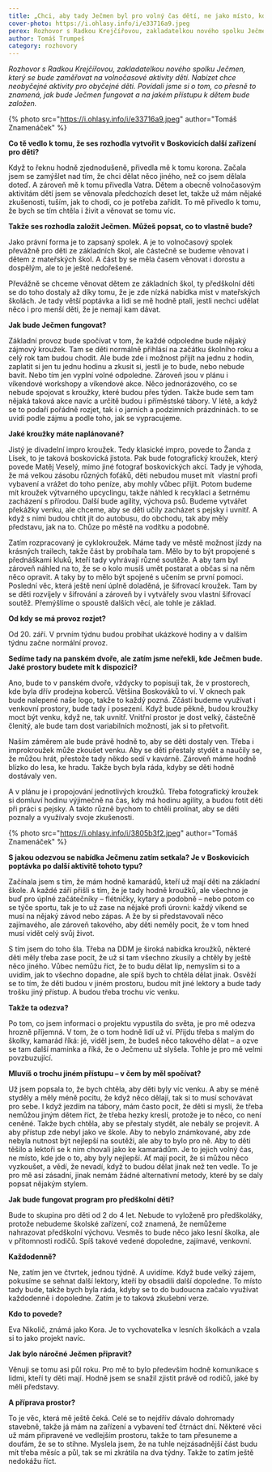 ```yaml
---
title: „Chci, aby tady Ječmen byl pro volný čas dětí, ne jako místo, kde mají být nejlepší.“
cover-photo: https://i.ohlasy.info/i/e33716a9.jpeg
perex: Rozhovor s Radkou Krejčířovou, zakladatelkou nového spolku Ječmen, který se bude zaměřovat na volnočasové aktivity dětí.
author: Tomáš Trumpeš
category: rozhovory
---
```


*Rozhovor s Radkou Krejčířovou, zakladatelkou nového spolku Ječmen, který se bude zaměřovat na volnočasové aktivity dětí. Nabízet chce neobyčejné aktivity pro obyčejné děti. Povídali jsme si o tom, co přesně to znamená, jak bude Ječmen fungovat a na jakém přístupu k dětem bude založen.*

{% photo src="https://i.ohlasy.info/i/e33716a9.jpeg" author="Tomáš Znamenáček" %}

**Co tě vedlo k tomu, že ses rozhodla vytvořit v Boskovicích další zařízení pro děti?**

Když to řeknu hodně zjednodušeně, přivedla mě k tomu korona. Začala jsem se zamýšlet nad tím, že chci dělat něco jiného, než co jsem dělala doteď. A zároveň mě k tomu přivedla Vatra. Dětem a obecně volnočasovým aktivitám dětí jsem se věnovala předchozích deset let, takže už mám nějaké zkušenosti, tuším, jak to chodí, co je potřeba zařídit. To mě přivedlo k tomu, že bych se tím chtěla i živit a věnovat se tomu víc.

**Takže ses rozhodla založit Ječmen. Můžeš popsat, co to vlastně bude?**

Jako právní forma je to zapsaný spolek. A je to volnočasový spolek převážně pro děti ze základních škol, ale částečně se budeme věnovat i dětem z mateřských škol. A část by se měla časem věnovat i dorostu a dospělým, ale to je ještě nedořešené.

Převážně se chceme věnovat dětem ze základních škol, ty předškolní děti se do toho dostaly až díky tomu, že je zde nízká nabídka míst v mateřských školách. Je tady větší poptávka a lidi se mě hodně ptali, jestli nechci udělat něco i pro menší děti, že je nemají kam dávat.

**Jak bude Ječmen fungovat?**

Základní provoz bude spočívat v tom, že každé odpoledne bude nějaký zájmový kroužek. Tam se děti normálně přihlásí na začátku školního roku a celý rok tam budou chodit. Ale bude zde i možnost přijít na jednu z hodin, zaplatit si jen tu jednu hodinu a zkusit si, jestli je to bude, nebo nebude bavit. Nebo tím jen vyplní volné odpoledne. Zároveň jsou v plánu i víkendové workshopy a víkendové akce. Něco jednorázového, co se nebude spojovat s kroužky, které budou přes týden. Takže bude sem tam nějaká taková akce navíc a určitě budou i příměstské tábory. V létě, a když se to podaří pořádně rozjet, tak i o jarních a podzimních prázdninách. to se uvidí podle zájmu a podle toho, jak se vypracujeme.

**Jaké kroužky máte naplánované?**

Jistý je divadelní impro kroužek. Tedy klasické impro, povede to Žanda z Lísek, to je taková boskovická jistota. Pak bude fotografický kroužek, který povede Matěj Veselý, mimo jiné fotograf boskovických akcí. Tady je výhoda, že má velkou zásobu různých foťáků, děti nebudou muset mít  vlastní profi vybavení a vrážet do toho peníze, aby mohly vůbec přijít. Potom budeme mít kroužek výtvarného upcyclingu, takže náhled k recyklaci a šetrnému zacházení s přírodou. Další bude agility, výchova psů. Budeme vytvářet překážky venku, ale chceme, aby se děti učily zacházet s pejsky i uvnitř. A když s nimi budou chtít jít do autobusu, do obchodu, tak aby měly představu, jak na to. Chůze po městě na vodítku a podobně.

Zatím rozpracovaný je cyklokroužek. Máme tady ve městě možnost jízdy na krásných trailech, takže část by probíhala tam. Mělo by to být propojené s přednáškami kluků, kteří tady vyhrávají různé soutěže. A aby tam byl zároveň náhled na to, že se o kolo musíš umět postarat a občas si na něm něco opravit. A taky by to mělo být spojené s učením se první pomoci. Poslední věc, která ještě není úplně doladěná, je šifrovací kroužek. Tam by se děti rozvíjely v šifrování a zároveň by i vytvářely svou vlastní šifrovací soutěž. Přemýšlíme o spoustě dalších věcí, ale tohle je základ.

**Od kdy se má provoz rozjet?**

Od 20. září. V prvním týdnu budou probíhat ukázkové hodiny a v dalším týdnu začne normální provoz.

**Sedíme tady na panském dvoře, ale zatím jsme neřekli, kde Ječmen bude. Jaké prostory budete mít k dispozici?**

Ano, bude to v panském dvoře, vždycky to popisuji tak, že v prostorech, kde byla dřív prodejna koberců. Většina Boskováků to ví. V oknech pak bude nalepené naše logo, takže to každý pozná. Zčásti budeme využívat i venkovní prostory, bude tady i posezení. Když bude pěkně, budou kroužky moct být venku, když ne, tak uvnitř. Vnitřní prostor je dost velký, částečně členitý, ale bude tam dost variabilních možností, jak si to přetvořit. 

Naším záměrem ale bude právě hodně to, aby se děti dostaly ven. Třeba i improkroužek může zkoušet venku. Aby se děti přestaly stydět a naučily se, že můžou hrát, přestože tady někdo sedí v kavárně. Zároveň máme hodně blízko do lesa, ke hradu. Takže bych byla ráda, kdyby se děti hodně dostávaly ven. 

A v plánu je i propojování jednotlivých kroužků. Třeba fotografický kroužek si domluví hodinu výjimečně na čas, kdy má hodinu agility, a budou fotit děti při práci s pejsky. A takto různě bychom to chtěli prolínat, aby se děti poznaly a využívaly svoje zkušenosti.

{% photo src="https://i.ohlasy.info/i/3805b3f2.jpeg" author="Tomáš Znamenáček" %}

**S jakou odezvou se nabídka Ječmenu zatím setkala? Je v Boskovicích poptávka po další aktivitě tohoto typu?**

Začínala jsem s tím, že mám hodně kamarádů, kteří už mají děti na základní škole. A každé září přišli s tím, že je tady hodně kroužků, ale všechno je buď pro úplné začátečníky – flétničky, kytary a podobně – nebo potom co se týče sportu, tak je to už zase na nějaké profi úrovni: každý víkend se musí na nějaký závod nebo zápas. A že by si představovali něco zajímavého, ale zároveň takového, aby děti neměly pocit, že v tom hned musí vidět celý svůj život.

S tím jsem do toho šla. Třeba na DDM je široká nabídka kroužků, některé děti měly třeba zase pocit, že už si tam všechno zkusily a chtěly by ještě něco jiného. Vůbec nemůžu říct, že to budu dělat líp, nemyslím si to a uvidím, jak to všechno dopadne, ale spíš bych to chtěla dělat jinak. Osvěží se to tím, že děti budou v jiném prostoru, budou mít jiné lektory a bude tady trošku jiný přístup. A budou třeba trochu víc venku.

**Takže ta odezva?**

Po tom, co jsem informaci o projektu vypustila do světa, je pro mě odezva hrozně příjemná. V tom, že o tom hodně lidí už ví. Přijdu třeba s malým do školky, kamarád říká: jé, viděl jsem, že budeš něco takového dělat – a ozve se tam další maminka a říká, že o Ječmenu už slyšela. Tohle je pro mě velmi povzbuzující.

**Mluvíš o trochu jiném přístupu – v čem by měl spočívat?**

Už jsem popsala to, že bych chtěla, aby děti byly víc venku. A aby se méně styděly a měly méně pocitu, že když něco dělají, tak si to musí schovávat pro sebe. I když jezdím na tábory, mám často pocit, že děti si myslí, že třeba nemůžou jiným dětem říct, že třeba hezky kreslí, protože je to něco, co není ceněné. Takže bych chtěla, aby se přestaly stydět, ale nebály se projevit. A aby přístup zde nebyl jako ve škole. Aby to nebylo známkované, aby zde nebyla nutnost být nejlepší na soutěži, ale aby to bylo pro ně. Aby to děti těšilo a lektoři se k nim chovali jako ke kamarádům. Je to jejich volný čas, ne místo, kde jde o to, aby byly nejlepší. Ať mají pocit, že si můžou něco vyzkoušet, a vědí, že nevadí, když to budou dělat jinak než ten vedle. To je pro mě asi zásadní, jinak nemám žádné alternativní metody, které by se daly popsat nějakým stylem.

**Jak bude fungovat program pro předškolní děti?**

Bude to skupina pro děti od 2 do 4 let. Nebude to vyloženě pro předškoláky, protože nebudeme školské zařízení, což znamená, že nemůžeme nahrazovat předškolní výchovu. Vesměs to bude něco jako lesní školka, ale v přítomnosti rodičů. Spíš takové vedené dopoledne, zajímavé, venkovní. 

**Každodenně?**

Ne, zatím jen ve čtvrtek, jednou týdně. A uvidíme. Když bude velký zájem, pokusíme se sehnat další lektory, kteří by obsadili další dopoledne. To místo tady bude, takže bych byla ráda, kdyby se to do budoucna začalo využívat každodenně i dopoledne. Zatím je to taková zkušební verze.

**Kdo to povede?**

Eva Nikolič, známá jako Kora. Je to vychovatelka v lesních školkách a vzala si to jako projekt navíc. 

**Jak bylo náročné Ječmen připravit?**

Věnuji se tomu asi půl roku. Pro mě to bylo především hodně komunikace s lidmi, kteří ty děti mají. Hodně jsem se snažil zjistit právě od rodičů, jaké by měli představy. 

**A příprava prostor?**

To je věc, která mě ještě čeká. Celé se to nejdřív dávalo dohromady stavebně, takže já mám na zařízení a vybavení teď čtrnáct dní. Některé věci už mám připravené ve vedlejším prostoru, takže to tam přesuneme a doufám, že se to stihne. Myslela jsem, že na tuhle nejzásadnější část budu mít třeba měsíc a půl, tak se mi zkrátila na dva týdny. Takže to zatím ještě nedokážu říct.
